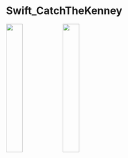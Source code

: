 # Swift_CatchTheKenney

<p float="left">
<img src="https://user-images.githubusercontent.com/76806086/226102388-6b6b25e5-e3dc-4ef5-ae03-19fdad34bae0.png" width="30%" height="30%" />
<img src="https://user-images.githubusercontent.com/76806086/226102418-c8cfcbf5-792f-4b06-872a-f39977519fca.png" width="30%" height="30%" />
</p>
